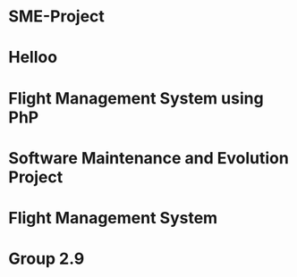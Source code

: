 # SME-Project
# Helloo
# Flight Management System using PhP
# Software Maintenance and Evolution Project
# Flight Management System 
# Group 2.9
